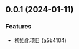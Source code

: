 ## 0.0.1 (2024-01-11)

### Features

- 初始化项目 ([a5b4104](https://github.com/luckrya/nut/commit/a5b41040623a9d1292d31f56ea15b6a2e169c42f))

